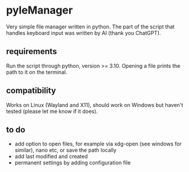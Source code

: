 # pyleManager

Very simple file manager written in python. The part of the script that handles keyboard input was written by AI (thank you ChatGPT).

## requirements

Run the script through python, version >= 3.10. Opening a file prints the path to it on the terminal.

## compatibility

Works on Linux (Wayland and X11), should work on Windows but haven't tested (please let me know if it does).

## to do

- add option to open files, for example via xdg-open (see windows for similar), nano etc, or save the path locally
- add last modified and created
- permanent settings by adding configuration file